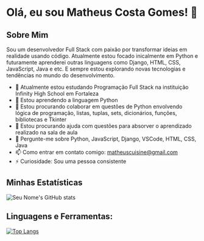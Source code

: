 # Olá, eu sou Matheus Costa Gomes! 👋

## Sobre Mim
Sou um desenvolvedor Full Stack com paixão por transformar ideias em realidade usando código. Atualmente estou focado inicalmente em Python e futuramente aprenderei outras linguagens como Django, HTML, CSS, JavaScript, Java e etc. E sempre estou explorando novas tecnologias e tendências no mundo do desenvolvimento.

- 🔭 Atualmente estou estudando Programação Full Stack na instituição Infinity High School em Fortaleza
- 🌱 Estou aprendendo a linguagem Python
- 👯 Estou procurando colaborar em questões de Python envolvendo lógica de programação, listas, tuplas, sets, dicionários, funções, bibliotecas e Tkinter
- 🤔 Estou procurando ajuda com questões para absorver o aprendizado realizado na sala de aula
- 💬 Pergunte-me sobre Python, JavaScript, Django, VSCode, HTML, CSS, Java
- 📫 Como entrar em contato comigo: matheuscuisine@gmail.com
- ⚡ Curiosidade: Sou uma pessoa consistente

## Minhas Estatísticas

![Seu Nome's GitHub stats](https://github-readme-stats.vercel.app/api?username=CostaFullStack&show_icons=true)

## Linguagens e Ferramentas:
[![Top Langs](https://github-readme-stats.vercel.app/api/top-langs/?username=CostaFullStack&layout=compact)](https://github.com/anuraghazra/github-readme-stats)

